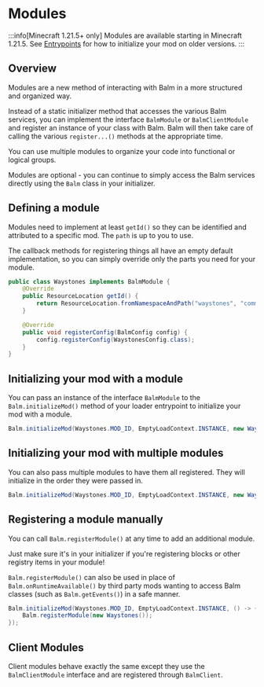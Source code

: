 # Modules

:::info[Minecraft 1.21.5+ only]
Modules are available starting in Minecraft 1.21.5. See [Entrypoints](../entrypoints.md) for how to initialize your mod on older versions.
:::

## Overview

Modules are a new method of interacting with Balm in a more structured and organized way.

Instead of a static initializer method that accesses the various Balm services, you can implement the interface `BalmModule` or `BalmClientModule` and register an instance of your class with Balm. Balm will then take care of calling the various `register...()` methods at the appropriate time.

You can use multiple modules to organize your code into functional or logical groups.

Modules are optional - you can continue to simply access the Balm services directly using the `Balm` class in your initializer.

## Defining a module

Modules need to implement at least `getId()` so they can be identified and attributed to a specific mod. The `path` is up to you to use.

The callback methods for registering things all have an empty default implementation, so you can simply override only the parts you need for your module.

```java
public class Waystones implements BalmModule {
    @Override
    public ResourceLocation getId() {
        return ResourceLocation.fromNamespaceAndPath("waystones", "common");
    }

    @Override
    public void registerConfig(BalmConfig config) {
        config.registerConfig(WaystonesConfig.class);
    }
}
```

## Initializing your mod with a module

You can pass an instance of the interface `BalmModule` to the `Balm.initializeMod()` method of your loader entrypoint to initialize your mod with a module.

```java
Balm.initializeMod(Waystones.MOD_ID, EmptyLoadContext.INSTANCE, new Waystones());
```

## Initializing your mod with multiple modules

You can also pass multiple modules to have them all registered. They will initialize in the order they were passed in.

```java
Balm.initializeMod(Waystones.MOD_ID, EmptyLoadContext.INSTANCE, new WaystonesBlocks(), new WaystonesItems());
```

## Registering a module manually

You can call `Balm.registerModule()` at any time to add an additional module.

Just make sure it's in your initializer if you're registering blocks or other registry items in your module!

`Balm.registerModule()` can also be used in place of `Balm.onRuntimeAvailable()` by third party mods wanting to access Balm classes (such as `Balm.getEvents()`) in a safe manner.

```java
Balm.initializeMod(Waystones.MOD_ID, EmptyLoadContext.INSTANCE, () -> {
    Balm.registerModule(new Waystones());
});
```

## Client Modules

Client modules behave exactly the same except they use the `BalmClientModule` interface and are registered through `BalmClient`.
